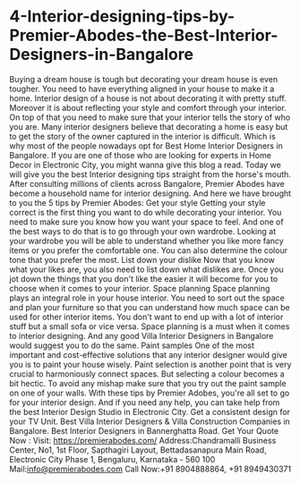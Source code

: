 # 4-Interior-designing-tips-by-Premier-Abodes-the-Best-Interior-Designers-in-Bangalore
Buying a dream house is tough but decorating your dream house is even tougher. You need to have everything aligned in your house to make it a home. Interior design of a house is not about decorating it with pretty stuff. Moreover it is about reflecting your style and comfort through your interior. On top of that you need to make sure that your interior tells the story of who you are.   Many interior designers believe that decorating a home is easy but to get the story of the owner captured in the interior is difficult. Which is why most of the people nowadays opt for Best Home Interior Designers in Bangalore.   If you are one of those who are looking for experts in Home Decor in Electronic City, you might wanna give this blog a read. Today we will give you the best Interior designing tips straight from the horse's mouth. After consulting millions of clients across Bangalore, Premier Abodes have become a household name for interior designing. And here we have brought to you the 5 tips by Premier Abodes:  Get your style Getting your style correct is the first thing you want to do while decorating your interior. You need to make sure you know how you want your space to feel. And one of the best ways to do that is to go through your own wardrobe. Looking at your wardrobe you will be able to understand whether you like more fancy items or you prefer the comfortable one. You can also determine the colour tone that you prefer the most.  List down your dislike Now that you know what your likes are, you also need to list down what dislikes are. Once you jot down the things that you don't like the easier it will become for you to choose when it comes to your interior.  Space planning Space planning plays an integral role in your house interior. You need to sort out the space and plan your furniture so that you can understand how much space can be used for other interior items. You don't want to end up with a lot of interior stuff but a small sofa or vice versa. Space planning is a must when it comes to interior designing. And any good Villa Interior Designers in Bangalore would suggest you to do the same.  Paint samples One of the most important and cost-effective solutions that any interior designer would give you is to paint your house wisely. Paint selection is another point that is very crucial to harmoniously connect spaces. But selecting a colour becomes a bit hectic. To avoid any mishap make sure that you try out the paint sample on one of your walls.   With these tips by Premier Adobes, you're all set to go for your interior design. And if you need any help, you can take help from the best Interior Design Studio in Electronic City. Get a consistent design for your TV Unit. Best Villa Interior Designers &amp; Villa Construction Companies in Bangalore. Best Interior Designers in Bannerghatta Road.  Get Your Quote Now : Visit: https://premierabodes.com/ Address:Chandramalli Business Center, No1, 1st Floor, Sapthagiri Layout, Bettadasanapura Main Road, Electronic City Phase 1, Bengaluru, Karnataka - 560 100 Mail:info@premierabodes.com Call Now:+91 8904888864, +91 8949430371
